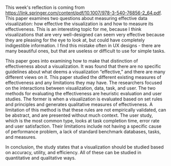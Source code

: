 This week's reflection is coming from https://link.springer.com/content/pdf/10.1007/978-3-540-76856-2_64.pdf. This paper examines two questions about measuring effective data visualization: how effective the visualization is and how to measure its effectiveness. This is an interesting topic for me, because I think visualizations that are very well-designed can seem very effective because they are pleasing for the eye to look at, but could have completely indigestible information. I find this mistake often in UX designs - there are many beautiful ones, but that are useless or difficult to use for simple tasks. 

This paper goes into examining how to make that distinction of effectiveness about a visualization. It was found that there are no specific guidelines about what deems a visualization “effective,” and there are many different views on it. This paper studied the different existing measures of effectiveness and any limitations they may have. The researchers focused on the interactions between visualization, data, task, and user. The two methods for evaluating the effectiveness are heuristic evaluation and user studies. The former is when a visualization is evaluated based on set rules and principles and generates qualitative measures of effectiveness. A limitation of this method is that these rules are not empirically validated, can be abstract, and are presented without much context. The user study, which is the most common type, looks at task completion time, error rate and user satisfaction. Their limitations include not having a specific cause of performance problem, a lack of standard benchmark databases, tasks, and measures. 

In conclusion, the study states that a visualization should be studied based on accuracy, utility, and efficiency. All of these can be studied in quantitative and qualitative ways. 
